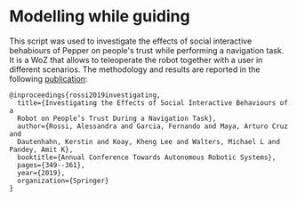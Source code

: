 # Modelling while guiding

This script was used to investigate the effects of social interactive behabiours of Pepper on people's trust while performing a navigation task.
It is a WoZ that allows to teleoperate the robot together with a user in different scenarios.
The methodology and results are reported in the following [publication](https://link.springer.com/chapter/10.1007/978-3-030-23807-0_29):

```
@inproceedings{rossi2019investigating,
  title={Investigating the Effects of Social Interactive Behaviours of a
  Robot on People’s Trust During a Navigation Task},
  author={Rossi, Alessandra and Garcia, Fernando and Maya, Arturo Cruz and 
  Dautenhahn, Kerstin and Koay, Kheng Lee and Walters, Michael L and Pandey, Amit K},
  booktitle={Annual Conference Towards Autonomous Robotic Systems},
  pages={349--361},
  year={2019},
  organization={Springer}
}
```
